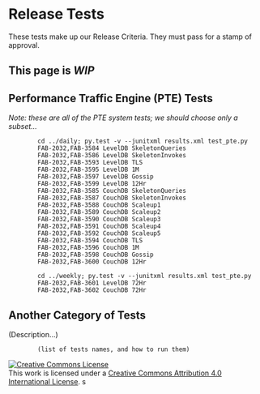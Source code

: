 # Release Tests
These tests make up our Release Criteria. They must pass for a stamp of approval.

## This page is *WIP*

## Performance Traffic Engine (PTE) Tests
*Note: these are all of the PTE system tests; we should choose only a subset...*

```
        cd ../daily; py.test -v --junitxml results.xml test_pte.py
        FAB-2032,FAB-3584 LevelDB SkeletonQueries
        FAB-2032,FAB-3586 LevelDB SkeletonInvokes
        FAB-2032,FAB-3593 LevelDB TLS
        FAB-2032,FAB-3595 LevelDB 1M
        FAB-2032,FAB-3597 LevelDB Gossip
        FAB-2032,FAB-3599 LevelDB 12Hr
        FAB-2032,FAB-3585 CouchDB SkeletonQueries
        FAB-2032,FAB-3587 CouchDB SkeletonInvokes
        FAB-2032,FAB-3588 CouchDB Scaleup1
        FAB-2032,FAB-3589 CouchDB Scaleup2
        FAB-2032,FAB-3590 CouchDB Scaleup3
        FAB-2032,FAB-3591 CouchDB Scaleup4
        FAB-2032,FAB-3592 CouchDB Scaleup5
        FAB-2032,FAB-3594 CouchDB TLS
        FAB-2032,FAB-3596 CouchDB 1M
        FAB-2032,FAB-3598 CouchDB Gossip
        FAB-2032,FAB-3600 CouchDB 12Hr

        cd ../weekly; py.test -v --junitxml results.xml test_pte.py
        FAB-2032,FAB-3601 LevelDB 72Hr
        FAB-2032,FAB-3602 CouchDB 72Hr

```


## Another Category of Tests
(Description...)

```
        (list of tests names, and how to run them)

```


<a rel="license" href="http://creativecommons.org/licenses/by/4.0/"><img alt="Creative Commons License" style="border-width:0" src="https://i.creativecommons.org/l/by/4.0/88x31.png" /></a><br />This work is licensed under a <a rel="license" href="http://creativecommons.org/licenses/by/4.0/">Creative Commons Attribution 4.0 International License</a>.
s
